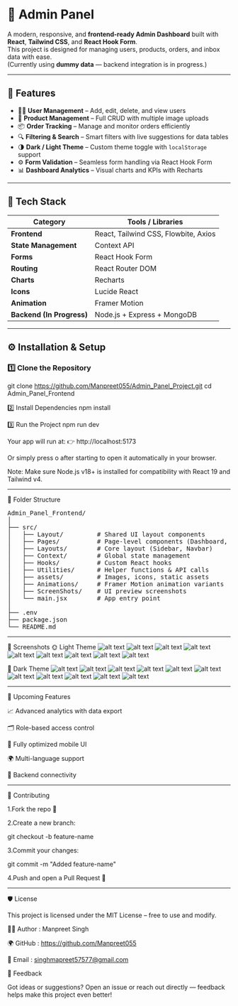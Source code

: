 # 🧭 Admin Panel

A modern, responsive, and **frontend-ready Admin Dashboard** built with **React**, **Tailwind CSS**, and **React Hook Form**.  
This project is designed for managing users, products, orders, and inbox data with ease.  
(Currently using **dummy data** — backend integration is in progress.)

---

## 🚀 Features

- 🧑‍💼 **User Management** – Add, edit, delete, and view users  
- 🛒 **Product Management** – Full CRUD with multiple image uploads  
- 📦 **Order Tracking** – Manage and monitor orders efficiently  
- 🔍 **Filtering & Search** – Smart filters with live suggestions for data tables  
- 🌗 **Dark / Light Theme** – Custom theme toggle with `localStorage` support  
- ⚙️ **Form Validation** – Seamless form handling via React Hook Form  
- 📊 **Dashboard Analytics** – Visual charts and KPIs with Recharts  

---

## 🧰 Tech Stack

| Category | Tools / Libraries |
|-----------|------------------|
| **Frontend** | React, Tailwind CSS, Flowbite, Axios |
| **State Management** | Context API |
| **Forms** | React Hook Form |
| **Routing** | React Router DOM |
| **Charts** | Recharts |
| **Icons** | Lucide React |
| **Animation** | Framer Motion |
| **Backend (In Progress)** | Node.js + Express + MongoDB |

---

## ⚙️ Installation & Setup

### 1️⃣ Clone the Repository
git clone https://github.com/Manpreet055/Admin_Panel_Project.git
cd Admin_Panel_Frontend

2️⃣ Install Dependencies
npm install

3️⃣ Run the Project
npm run dev


Your app will run at:
👉 http://localhost:5173

Or simply press o after starting to open it automatically in your browser.

Note: Make sure Node.js v18+ is installed for compatibility with React 19 and Tailwind v4.

---
📁 Folder Structure
<pre>
Admin_Panel_Frontend/
│
├── src/
│   ├── Layout/         # Shared UI layout components
│   ├── Pages/          # Page-level components (Dashboard, Users, etc.)
│   ├── Layouts/        # Core layout (Sidebar, Navbar)
│   ├── Context/        # Global state management
│   ├── Hooks/          # Custom React hooks
│   ├── Utilities/      # Helper functions & API calls
│   ├── assets/         # Images, icons, static assets
│   ├── Animations/     # Framer Motion animation variants
│   ├── ScreenShots/    # UI preview screenshots
│   └── main.jsx        # App entry point
│
├── .env
├── package.json
└── README.md
</pre>
---

📸 Screenshots
🌞 Light Theme
![alt text](./src/Screenshots/LightTheme/AddProduct.png)
![alt text](./src/Screenshots/LightTheme/Chat.png)
![alt text](./src/Screenshots/LightTheme/Dashboard.png)
![alt text](./src/Screenshots/LightTheme/EditProfile.png)
![alt text](./src/Screenshots/LightTheme/Inbox.png)
![alt text](./src/Screenshots/LightTheme/ODP.png)
![alt text](./src/Screenshots/LightTheme/Orders.png)
![alt text](./src/Screenshots/LightTheme/PDP.png)
![alt text](./src/Screenshots/LightTheme/Products.png)

🌚 Dark Theme
![alt text](./src/Screenshots/DarkTheme/AddProduct.png)
![alt text](./src/Screenshots/DarkTheme/Chat.png)
![alt text](./src/Screenshots/DarkTheme/Dashboard.png)
![alt text](./src/Screenshots/DarkTheme/EditProfile.png)
![alt text](./src/Screenshots/DarkTheme/EDP.png)
![alt text](./src/Screenshots/DarkTheme/Inbox.png)
![alt text](./src/Screenshots/DarkTheme/ODP.png)
![alt text](./src/Screenshots/DarkTheme/PDP.png)
![alt text](./src/Screenshots/DarkTheme/Products.png)
![alt text](./src/Screenshots/DarkTheme/UserDetailsCard.png)
![alt text](./src/Screenshots/DarkTheme/Users.png)

---

🧩 Upcoming Features

📈 Advanced analytics with data export

🗂️ Role-based access control

📱 Fully optimized mobile UI

🌍 Multi-language support

🔌 Backend connectivity

---


🤝 Contributing

1.Fork the repo 🍴

2.Create a new branch:

git checkout -b feature-name


3.Commit your changes:

git commit -m "Added feature-name"


4.Push and open a Pull Request 🚀

---

🛡️ License

This project is licensed under the MIT License – free to use and modify.

🧑‍💻 Author : Manpreet Singh 

🌍 GitHub : https://github.com/Manpreet055

📧 Email : singhmapreet57577@gmail.com

💬 Feedback

Got ideas or suggestions?
Open an issue or reach out directly — feedback helps make this project even better!
